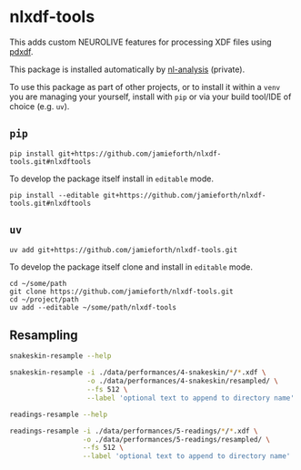 # nlxdf-tools

This adds custom NEUROLIVE features for processing XDF files using
[pdxdf](https://github.com/jamieforth/pdxdf).

This package is installed automatically by
[nl-analysis](http://github.com/jamieforth/nl-analysis.git) (private).

To use this package as part of other projects, or to install it within
a `venv` you are managing your yourself, install with `pip` or via
your build tool/IDE of choice (e.g. `uv`).

## `pip`

```
pip install git+https://github.com/jamieforth/nlxdf-tools.git#nlxdftools
```

To develop the package itself install in `editable` mode.

```
pip install --editable git+https://github.com/jamieforth/nlxdf-tools.git#nlxdftools
```

## `uv`

```
uv add git+https://github.com/jamieforth/nlxdf-tools.git
```

To develop the package itself clone and install in `editable` mode.

```
cd ~/some/path
git clone https://github.com/jamieforth/nlxdf-tools.git
cd ~/project/path
uv add --editable ~/some/path/nlxdf-tools
```

## Resampling

``` sh
snakeskin-resample --help

snakeskin-resample -i ./data/performances/4-snakeskin/*/*.xdf \
                   -o ./data/performances/4-snakeskin/resampled/ \
                   --fs 512 \
                   --label 'optional text to append to directory name'
```

``` sh
readings-resample --help

readings-resample -i ./data/performances/5-readings/*/*.xdf \
                  -o ./data/performances/5-readings/resampled/ \
                  --fs 512 \
                  --label 'optional text to append to directory name'
```
